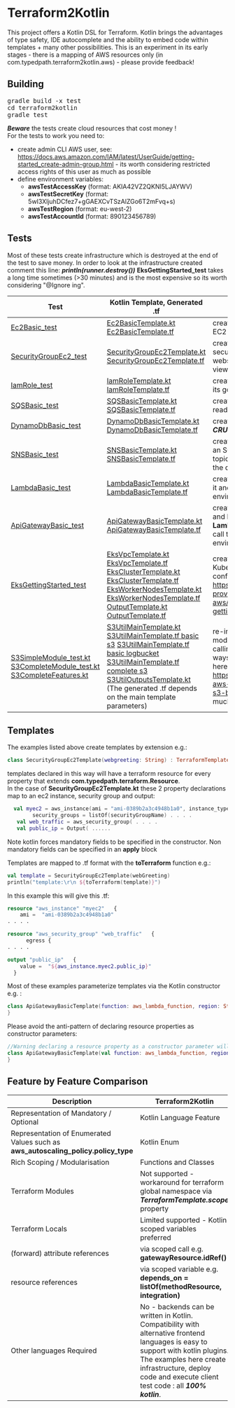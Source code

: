 # Terraform2Kotlin
This project offers a Kotlin DSL for Terraform. Kotlin brings the advantages of type safety, IDE autocomplete and the ability to embed code within templates + many other possibilities.  This is an experiment in its early stages - there is a mapping of AWS resources only (in com.typedpath.terraform2kotlin.aws)   - please provide feedback!  

## Building
<pre>
gradle build -x test
cd terraform2kotlin
gradle test
</pre>
___Beware___ the tests create cloud resources that cost money !  
For the tests to work you need to:
 * create admin CLI AWS user, see: https://docs.aws.amazon.com/IAM/latest/UserGuide/getting-started_create-admin-group.html - its worth considering restricted access rights of this user as much as possible
 * define environment variables:
   *  __awsTestAccessKey__ (format: AKIA42VZ2QKNI5LJAYWV)
   * __awsTestSecretKey__ (format: 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)
   * __awsTestRegion__ (format: eu-west-2)
   * __awsTestAccountId__ (format: 890123456789)


## Tests

Most of these tests create infrastructure which is destroyed at the end of the test to save money.  In order to look at the infrastructure created comment this line: ___println(runner.destroy())___ 
__EksGettingStarted_test__ takes a long time sometimes (>30 minutes) and is the most expensive so its worth considering "@Ignore ing". 

| Test | Kotlin Template, Generated .tf | Test Description |
| --- | --- | ----- |
| [Ec2Basic_test](terraform2kotlin/src/test/kotlin/com/typedpath/terraform2kotlin/ec2/Ec2Basic_test.kt) | [Ec2BasicTemplate.kt](terraform2kotlin/src/test/kotlin/com/typedpath/terraform2kotlin/ec2/Ec2BasicTemplate.kt) [Ec2BasicTemplate.tf](docs/templates/Ec2Basic_test/Ec2BasicTemplate.tf) | create terraform template for EC2 instance  |
| [SecurityGroupEc2_test](terraform2kotlin/src/test/kotlin/com/typedpath/terraform2kotlin/ec2/SecurityGroupEc2_test.kt) | [SecurityGroupEc2Template.kt](terraform2kotlin/src/test/kotlin/com/typedpath/terraform2kotlin/ec2/SecurityGroupEc2Template.kt) [SecurityGroupEc2Template.tf](docs/templates//SecurityGroupEc2_test/SecurityGroupEc2Template.tf) | create an EC2 instance + security group, install webserver, check a web page is viewable |
| [IamRole_test](terraform2kotlin/src/test/kotlin/com/typedpath/terraform2kotlin/iam/IamRole_test.kt) | [IamRoleTemplate.kt](terraform2kotlin/src/test/kotlin/com/typedpath/terraform2kotlin/iam/IamRoleTemplate.kt) [IamRoleTemplate.tf](docs/templates/IamRole_test/IamRoleTemplate.tf) | create an IamRole then check its got an arn |
| [SQSBasic_test](terraform2kotlin/src/test/kotlin/com/typedpath/terraform2kotlin/sqs/SQSBasic_test.kt) | [SQSBasicTemplate.kt](terraform2kotlin/src/test/kotlin/com/typedpath/terraform2kotlin/sqs/SQSBasicTemplate.kt) [SQSBasicTemplate.tf](docs/templates/SQSBasic_test/test/SQSBasicTemplate.tf) | create an SQS queue, write and read to it |
| [DynamoDbBasic_test](terraform2kotlin/src/test/kotlin/com/typedpath/terraform2kotlin/dynamodb/DynamoDbBasic_test.kt) | [DynamoDbBasicTemplate.kt](terraform2kotlin/src/test/kotlin/com/typedpath/terraform2kotlin/dynamodb/DynamoDbBasicTemplate.kt) [DynamoDbBasicTemplate.tf](docs/templates/DynamoDbBasic_test/test/DynamoDbBasicTemplate.tf) | create a dynamo DB table and ___CRUD___ it |
| [SNSBasic_test](terraform2kotlin/src/test/kotlin/com/typedpath/terraform2kotlin/sns/SNSBasic_test.kt) | [SNSBasicTemplate.kt](terraform2kotlin/src/test/kotlin/com/typedpath/terraform2kotlin/sns/SNSBasicTemplate.kt) [SNSBasicTemplate.tf](docs/templates/SNSBasic_test/test/SNSBasicTemplate.tf) | create an SNS topic, subscribe an SQS queue, publish to the topic and read message from the queue |
| [LambdaBasic_test](terraform2kotlin/src/test/kotlin/com/typedpath/terraform2kotlin/lambda/LambdaBasic_test.kt) | [LambdaBasicTemplate.kt](terraform2kotlin/src/test/kotlin/com/typedpath/terraform2kotlin/lambda/LambdaBasicTemplate.kt) [LambdaBasicTemplate.tf](docs/templates/LambdaBasic_test/test/LambdaBasicTemplate.tf) | create an Lambda function, call it and check the parameters and environment received |
| [ApiGatewayBasic_test](terraform2kotlin/src/test/kotlin/com/typedpath/terraform2kotlin/apigateway/ApiGatewayBasic_test.kt) | [ApiGatewayBasicTemplate.kt](terraform2kotlin/src/test/kotlin/com/typedpath/terraform2kotlin/apigateway/ApiGatewayBasicTemplate.kt) [ApiGatewayBasicTemplate.tf](docs/templates/ApiGatewayBasic_test/test/ApiGatewayBasicTemplate.tf) | create an api gateway, create and link Lambda function (using __LambdaBasicTemplate.kt__) and call the gateway, check environment received |
| [EksGettingStarted_test](terraform2kotlin/src/test/kotlin/com/typedpath/terraform2kotlin/eks-getting-started/EksGettingStarted_test.kt) | [EksVpcTemplate.kt](terraform2kotlin/src/test/kotlin/com/typedpath/terraform2kotlin/eks-getting-started/EksVpcTemplate.kt) [EksVpcTemplate.tf](docs/templates/EksGettingStarted_test//EksVpcTemplate.tf) [EksClusterTemplate.kt](terraform2kotlin/src/test/kotlin/com/typedpath/terraform2kotlin/eks-getting-started/EksClusterTemplate.kt) [EksClusterTemplate.tf](docs/templates/EksGettingStarted_test/EksClusterTemplate.tf) [EksWorkerNodesTemplate.kt](terraform2kotlin/src/test/kotlin/com/typedpath/terraform2kotlin/eks-getting-started/EksWorkerNodesTemplate.kt) [EksWorkerNodesTemplate.tf](docs/templates/EksGettingStarted_test/EksWorkerNodesTemplate.tf) [OutputTemplate.kt](terraform2kotlin/src/test/kotlin/com/typedpath/terraform2kotlin/eks-getting-started/OutputTemplate.kt) [OutputTemplate.tf](docs/templates/EksGettingStarted_test/OutputTemplate.tf)| create an EKS cluster return KubeConfig file and configMapAwsAuth - based on https://github.com/terraform-providers/terraform-provider-aws/tree/master/examples/eks-getting-started |
| [S3SimpleModule_test.kt](terraform2kotlin/src/test/kotlin/com/typedpath/terraform2kotlin/s3/S3SimpleModule_test.kt) [S3CompleteModule_test.kt](terraform2kotlin/src/test/kotlin/com/typedpath/terraform2kotlin/s3/S3CompleteModule_test.kt) [S3CompleteFeatures.kt](terraform2kotlin/src/test/kotlin/com/typedpath/terraform2kotlin/s3/S3CompleteFeatures.kt)| [S3UtilMainTemplate.kt](terraform2kotlin/src/test/kotlin/com/typedpath/terraform2kotlin/s3/S3UtilMainTemplate.kt) [S3UtilMainTemplate.tf basic s3](docs/templates/S3SimpleModule_test/testBasic/S3UtilMainTemplate.tf) [S3UtilMainTemplate.tf basic logbucket](docs/templates/S3SimpleModule_test/testLogBucket/S3UtilMainTemplate.tf) [S3UtilMainTemplate.tf complete s3](docs/templates/S3CompleteModule_test/completeFeaturesTest/S3UtilMainTemplate.tf) [S3UtilOutputsTemplate.kt](terraform2kotlin/src/test/kotlin/com/typedpath/terraform2kotlin/s3/S3UtilOutputsTemplate.kt) (The generated .tf depends on the main template parameters) | re-implements terraform s3 module, there are three tests calling the module in different ways, the original module is here: https://github.com/terraform-aws-modules/terraform-aws-s3-bucket : this kotlin version is much more concise ! |

## Templates
The examples listed above create templates by extension e.g.:
```kotlin
class SecurityGroupEc2Template(webgreeting: String) : TerraformTemplate() {...
```
templates declared in this way will have a terraform resource for every property that extends __com.typedpath.terraform.Resource__.  
In the case of __SecurityGroupEc2Template.kt__ these 2 property declarations map to an ec2 instance, security group and output:
```kotlin
  val myec2 = aws_instance(ami = "ami-0389b2a3c4948b1a0", instance_type = "t2.micro").    apply {
        security_groups = listOf(securityGroupName) . . . . 
   val web_traffic = aws_security_group( . . . .
   val public_ip = Output( ......

```
Note kotlin forces mandatory fields to be specified in the constructor.  Non mandatory fields can be specified in an __apply__ block  

Templates are mapped to .tf format with the __toTerraform__ function e.g.:
```kotlin
val template = SecurityGroupEc2Template(webGreeting)
println("template:\r\n ${toTerraform(template)}")
```
In this example this will give this .tf:
```terraform
resource "aws_instance" "myec2"   {
    ami =  "ami-0389b2a3c4948b1a0"
. . . .

resource "aws_security_group" "web_traffic"   { 
      egress { 
. . . .

output "public_ip"   {
    value =  "${aws_instance.myec2.public_ip}"
  }
```

Most of these examples parameterize templates via the Kotlin constructor e.g. :
```kotlin
class ApiGatewayBasicTemplate(function: aws_lambda_function, region: String, accountId: String) : TerraformTemplate() {
}
```
Please avoid the anti-pattern of declaring resource properties as constructor parameters:
```kotlin
//Warning declaring a resource property as a constructor parameter will cause unexpected results!
class ApiGatewayBasicTemplate(val function: aws_lambda_function, region: String, accountId: String) : TerraformTemplate() {
}

```
## Feature by Feature Comparison

| Description | Terraform2Kotlin | Terraform |
| --- | --- | ----- |
| Representation of Mandatory / Optional | Kotlin Language Feature | N / A |
| Representation of Enumerated Values such as __aws_autoscaling_policy.policy_type__  | Kotlin Enum | N / A |
| Rich Scoping / Modularisation| Functions and Classes   | N / A |
| Terraform Modules | Not supported - workaround for terraform global namespace via ___TerraformTemplate.scope___ property | Native|
| Terraform Locals | Limited supported - Kotlin scoped variables preferred  | Native|
| (forward) attribute references | via scoped call e.g. __gatewayResource.idRef()__  | via global reference e.g. __aws_api_gateway_resource.gatewayResource.id__|
| resource references | via scoped variable e.g. __depends_on = listOf(methodResource, integration)__  | via global reference e.g. __depends_on =  [  aws_api_gateway_method.methodResource,   aws_api_gateway_integration.integration]__|
| Other languages Required | No - backends can be written in Kotlin. Compatibility with alternative frontend languages is easy to support with kotlin plugins.  The examples here create infrastructure, deploy code and execute client test code : all ___100% kotlin___.  | Yes - terraform only represents infrastructure :-(.|
